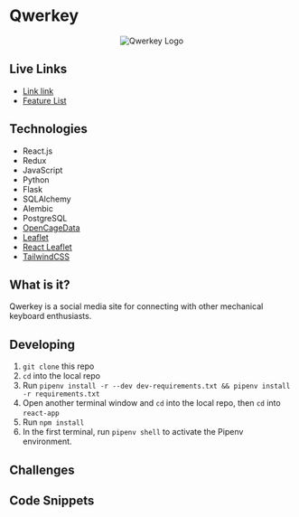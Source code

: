# Qwerkey

<p align="center">
    <img src="https://raw.githubusercontent.com/wiki/Lazytangent/Qwerkey/logo.png" alt="Qwerkey Logo" />
</p>

## Live Links

* [Link link](https://qwerkey.herokuapp.com)
* [Feature List](https://github.com/Lazytangent/Qwerkey/wiki/MVP-Features-List)

## Technologies

* React.js
* Redux
* JavaScript
* Python
* Flask
* SQLAlchemy
* Alembic
* PostgreSQL
* [OpenCageData](https://opencagedata.com)
* [Leaflet](https://leafletjs.com)
* [React Leaflet](https://react-leaflet.js.org)
* [TailwindCSS](https://tailwindcss.com)

## What is it?

Qwerkey is a social media site for connecting with other mechanical keyboard enthusiasts.

## Developing

1. `git clone` this repo
2. `cd` into the local repo
3. Run `pipenv install -r --dev dev-requirements.txt && pipenv install -r requirements.txt`
4. Open another terminal window and `cd` into the local repo, then `cd` into `react-app`
5. Run `npm install`
6. In the first terminal, run `pipenv shell` to activate the Pipenv environment.

## Challenges

## Code Snippets
